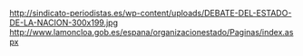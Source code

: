 http://sindicato-periodistas.es/wp-content/uploads/DEBATE-DEL-ESTADO-DE-LA-NACION-300x199.jpg
http://www.lamoncloa.gob.es/espana/organizacionestado/Paginas/index.aspx
